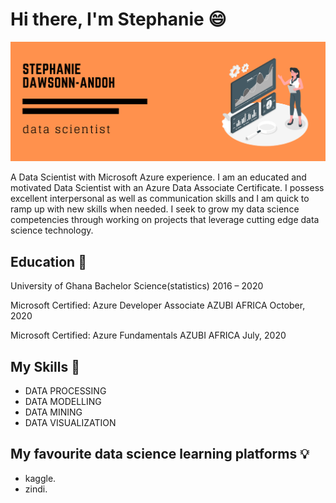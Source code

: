 # Hi there, I'm Stephanie :smile:

![](https://github.com/stephandoh/stephandoh/blob/master/August%2029%2C%202018%204_30-6_00%20PM%20Room%20204.png)

A Data Scientist with Microsoft Azure experience.
I am an educated and motivated Data Scientist with an Azure Data Associate Certificate. I possess excellent interpersonal as well as communication skills and I am quick to ramp up with new skills when needed. I seek to grow my data science competencies through working on projects that leverage cutting edge data science technology.                

## Education :school:

University of Ghana
Bachelor Science(statistics)
2016 – 2020

Microsoft Certified: Azure Developer Associate
AZUBI AFRICA
October, 2020


Microsoft Certified: Azure Fundamentals
AZUBI AFRICA
July, 2020

## My Skills :pushpin:

- DATA PROCESSING                                                                                              
- DATA MODELLING
- DATA MINING
- DATA VISUALIZATION

## My favourite data science learning platforms :bulb:

- kaggle.
- zindi.



